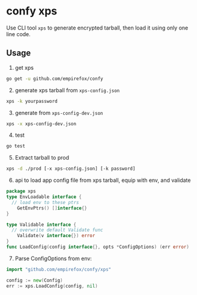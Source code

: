 # confy xps

Use CLI tool `xps` to generate encrypted tarball, then load it using only one line code.

## Usage

1. get xps
```bash
go get -u github.com/empirefox/confy
```

2. generate xps tarball from `xps-config.json`
```bash
xps -k yourpassword
```

3. generate from `xps-config-dev.json`
```bash
xps -x xps-config-dev.json
```

4. test
```bash
go test
```

5. Extract tarball to prod
```bash
xps -d ./prod [-x xps-config.json] [-k password]
```

6. api to load app config file from xps tarball, equip with env, and validate
```go
package xps
type EnvLoadable interface {
  // load env to these ptrs
	GetEnvPtrs() []interface{}
}

type Validable interface {
  // overwrite default Validate func
	Validate(v interface{}) error
}
func LoadConfig(config interface{}, opts *ConfigOptions) (err error)
```

7. Parse ConfigOptions from env:
```go
import "github.com/empirefox/confy/xps"

config := new(Config)
err := xps.LoadConfig(config, nil)
```